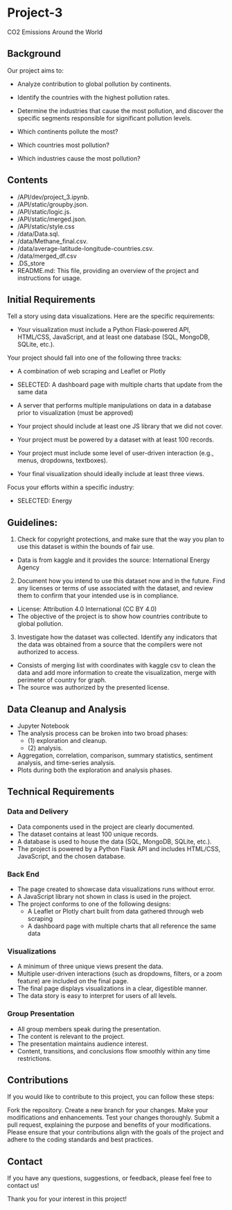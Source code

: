 # Project-3
CO2 Emissions Around the World

## Background
Our project aims to:
- Analyze contribution to global pollution by continents. 
- Identify the countries with the highest pollution rates.
- Determine the industries that cause the most pollution, and discover the specific segments responsible for significant pollution levels. 

- Which continents pollute the most?
  
- Which countries most pollution? 
    
- Which industries cause the most pollution? 

## Contents
- /API/dev/project_3.ipynb.
- /API/static/groupby.json.
- /API/static/logic.js.
- /API/static/merged.json.
- /API/static/style.css
- /data/Data.sql.
- /data/Methane_final.csv.
- /data/average-latitude-longitude-countries.csv.
- /data/merged_df.csv
- .DS_store
- README.md: This file, providing an overview of the project and instructions for usage.

## Initial Requirements
Tell a story using data visualizations. Here are the specific requirements:
- Your visualization must include a Python Flask-powered API, HTML/CSS, JavaScript, and at least one database (SQL, MongoDB, SQLite, etc.).

Your project should fall into one of the following three tracks:
- A combination of web scraping and Leaflet or Plotly
- SELECTED: A dashboard page with multiple charts that update from the same data
- A server that performs multiple manipulations on data in a database prior to visualization (must be approved)

- Your project should include at least one JS library that we did not cover.
- Your project must be powered by a dataset with at least 100 records.
- Your project must include some level of user-driven interaction (e.g., menus, dropdowns, textboxes).
- Your final visualization should ideally include at least three views.

Focus your efforts within a specific industry:
- SELECTED: Energy

## Guidelines:

1. Check for copyright protections, and make sure that the way you plan to use this dataset is within the bounds of fair use. 
- Data is from kaggle and it provides the source: International Energy Agency
2. Document how you intend to use this dataset now and in the future. Find any licenses or terms of use associated with the dataset, and review them to confirm that your intended use is in compliance.
- License: Attribution 4.0 International (CC BY 4.0)
- The objective of the project is to show how countries contribute to global pollution.
3. Investigate how the dataset was collected. Identify any indicators that the data was obtained from a source that the compilers were not authorized to access.
- Consists of merging list with coordinates with kaggle csv to clean the data and add more information to create the visualization, merge with perimeter of country for graph.
- The source was authorized by the presented license.

## Data Cleanup and Analysis
- Jupyter Notebook
- The analysis process can be broken into two broad phases:
    - (1) exploration and cleanup.
    - (2) analysis.
- Aggregation, correlation, comparison, summary statistics, sentiment analysis, and time-series analysis.
- Plots during both the exploration and analysis phases.

## Technical Requirements

### Data and Delivery

- Data components used in the project are clearly documented. 
- The dataset contains at least 100 unique records.
- A database is used to house the data (SQL, MongoDB, SQLite, etc.). 
- The project is powered by a Python Flask API and includes HTML/CSS, JavaScript, and the chosen database. 

### Back End

- The page created to showcase data visualizations runs without error. 
- A JavaScript library not shown in class is used in the project. 
- The project conforms to one of the following designs:
    - A Leaflet or Plotly chart built from data gathered through web scraping
    - A dashboard page with multiple charts that all reference the same data

### Visualizations

- A minimum of three unique views present the data. 
- Multiple user-driven interactions (such as dropdowns, filters, or a zoom feature) are included on the final page.
- The final page displays visualizations in a clear, digestible manner. 
- The data story is easy to interpret for users of all levels. 

### Group Presentation

- All group members speak during the presentation. 
- The content is relevant to the project. 
- The presentation maintains audience interest. 
- Content, transitions, and conclusions flow smoothly within any time restrictions.

## Contributions
If you would like to contribute to this project, you can follow these steps:

Fork the repository.
Create a new branch for your changes.
Make your modifications and enhancements.
Test your changes thoroughly.
Submit a pull request, explaining the purpose and benefits of your modifications.
Please ensure that your contributions align with the goals of the project and adhere to the coding standards and best practices.

## Contact
If you have any questions, suggestions, or feedback, please feel free to contact us!

Thank you for your interest in this project!
